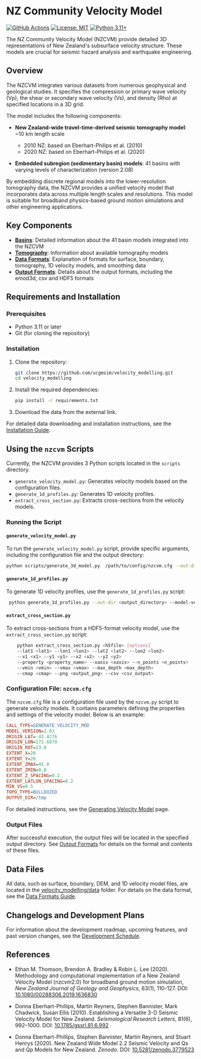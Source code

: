 # NZ Community Velocity Model

[![GitHub Actions](https://github.com/ucgmsim/velocity_modelling/workflows/CI/badge.svg)](https://github.com/ucgmsim/velocity_modelling/actions)
[![License: MIT](https://img.shields.io/badge/License-MIT-yellow.svg)](https://opensource.org/licenses/MIT)
[![Python 3.11+](https://img.shields.io/badge/python-3.11+-blue.svg)](https://www.python.org/downloads/)

The NZ Community Velocity Model (NZCVM) provide detailed 3D representations of New Zealand's subsurface velocity structure. These models are crucial for seismic hazard analysis and earthquake engineering.

## Overview

The NZCVM integrates various datasets from numerous geophysical and geological studies. It specifies the compression or primary wave velocity (Vp), the shear or secondary wave velocity (Vs), and density (Rho) at specified locations in a 3D grid.

The model includes the following components:

- **New Zealand-wide travel-time-derived seismic tomography model**: ~10 km length scale
    - 2010 NZ: based on Eberhart-Philips et al. (2010)
    - 2020 NZ: based on Eberhart-Philips et al. (2020)

- **Embedded subregion (sedimentary basin) models**: 41 basins with varying levels of characterization (version 2.08)

By embedding discrete regional models into the lower-resolution tomography data, the NZCVM provides a unified velocity model that incorporates data across multiple length scales and resolutions. This model is suitable for broadband physics-based ground motion simulations and other engineering applications.

## Key Components

- [**Basins**](wiki/Basins.md): Detailed information about the 41 basin models integrated into the NZCVM
- [**Tomography**](wiki/Tomography.md): Information about available tomography models
- [**Data Formats**](wiki/DataFormats.md): Explanation of formats for surface, boundary, tomography, 1D velocity models, and smoothing data
- [**Output Formats**](wiki/OutputFormats.md): Details about the output formats, including the emod3d, csv and HDF5 formats

## Requirements and Installation

### Prerequisites

- Python 3.11 or later
- Git (for cloning the repository)

### Installation

1. Clone the repository:
     ```bash
     git clone https://github.com/ucgmsim/velocity_modelling.git
     cd velocity_modelling
     ```

2. Install the required dependencies:
     ```bash
     pip install -r requirements.txt
     ```

3. Download the data from the external link.

For detailed data downloading and installation instructions, see the [Installation Guide](wiki/Installation.md).

## Using the `nzcvm` Scripts

Currently, the NZCVM provides 3 Python scripts  located in the `scripts` directory. 
- `generate_velocity_model.py`: Generates velocity models based on the configuration files.
- `generate_1d_profiles.py`: Generates 1D velocity profiles.
- `extract_cross_section.py`: Extracts cross-sections from the velocity models.

### Running the Script

#### `generate_velocity_model.py`
To run the `generate_velocity_model.py` script, provide specific arguments, including the configuration file and the output directory:

```sh
python scripts/generate_3d_model.py  /path/to/config/nzcvm.cfg --out-dir /path/to/output
```
#### `generate_1d_profiles.py`
To generate 1D velocity profiles, use the `generate_1d_profiles.py` script:

```sh
 python generate_1d_profiles.py --out-dir <output_directory> --model-version <version> --location-csv <csv_file> --min-vs <min_vs> --topo-type <topo_type> [--custom-depth <depth_file>] 
```

#### `extract_cross_section.py`
To extract cross-sections from a HDF5-format velocity model, use the `extract_cross_section.py` script:

```sh
    python extract_cross_section.py <h5file> [options]
    --lat1 <lat1> --lon1 <lon1> --lat2 <lat2> --lon2 <lon2>
    --x1 <x1> --y1 <y1> --x2 <x2> --y2 <y2>
    --property <property_name> --xaxis <xaxis> --n_points <n_points>
    --vmin <vmin> --vmax <vmax> --max_depth <max_depth>
    --cmap <cmap> --png <output_png> --csv <csv_output>

```
### Configuration File: `nzcvm.cfg`

The `nzcvm.cfg` file is a configuration file used by the `nzcvm.py` script to generate velocity models. It contains parameters defining the properties and settings of the velocity model. Below is an example:

```ini
CALL_TYPE=GENERATE_VELOCITY_MOD
MODEL_VERSION=2.03
ORIGIN_LAT=-43.4776
ORIGIN_LON=172.6870
ORIGIN_ROT=23.0
EXTENT_X=20
EXTENT_Y=20
EXTENT_ZMAX=45.0
EXTENT_ZMIN=0.0
EXTENT_Z_SPACING=0.2
EXTENT_LATLON_SPACING=0.2
MIN_VS=0.5
TOPO_TYPE=BULLDOZED
OUTPUT_DIR=/tmp
```

For detailed instructions, see the [Generating Velocity Model](wiki/Generating-Velocity-Model.md) page.

### Output Files

After successful execution, the output files will be located in the specified output directory. See [Output Formats](wiki/OutputFormats.md) for details on the format and contents of these files.

## Data Files

All data, such as surface, boundary, DEM, and 1D velocity model files, are located in the [velocity_modelling/data](velocity_modelling/data) folder. For details on the data format, see the [Data Formats Guide](wiki/DataFormats.md).

## Changelogs and Development Plans

For information about the development roadmap, upcoming features, and past version changes, see the [Development Schedule](wiki/Development-Schedule.md).

## References

- Ethan M. Thomson, Brendon A. Bradley & Robin L. Lee (2020). Methodology and computational implementation of a New Zealand Velocity Model (nzcvm2.0) for broadband ground motion simulation, *New Zealand Journal of Geology and Geophysics*, 63(1), 110-127. DOI: [10.1080/00288306.2019.1636830](https://doi.org/10.1080/00288306.2019.1636830)

- Donna Eberhart-Phillips, Martin Reyners, Stephen Bannister, Mark Chadwick, Susan Ellis (2010). Establishing a Versatile 3-D Seismic Velocity Model for New Zealand. *Seismological Research Letters*, 81(6), 992–1000. DOI: [10.1785/gssrl.81.6.992](https://doi.org/10.1785/gssrl.81.6.992)

- Donna Eberhart-Phillips, Stephen Bannister, Martin Reyners, and Stuart Henrys (2020). New Zealand Wide Model 2.2 Seismic Velocity and Qs and Qp Models for New Zealand. *Zenodo*. DOI: [10.5281/zenodo.3779523](https://doi.org/10.5281/zenodo.3779523)
